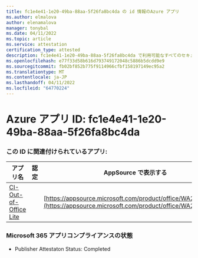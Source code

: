 ```yaml
---
title: fc1e4e41-1e20-49ba-88aa-5f26fa8bc4da の id 情報のAzure アプリ
ms.author: elmalova
author: elenamalova
manager: tonybal
ms.date: 04/11/2022
ms.topic: article
ms.service: attestation
certification_type: attested
description: fc1e4e41-1e20-49ba-88aa-5f26fa8bc4da で利用可能なすべてのセキュリティとコンプライアンス情報。
ms.openlocfilehash: e77f33d58b616d793749172048c5886b5dcdd9e9
ms.sourcegitcommit: fb02bf852b775f9114966cfbf158197149ec95a2
ms.translationtype: MT
ms.contentlocale: ja-JP
ms.lasthandoff: 04/11/2022
ms.locfileid: "64770224"
---
```

# <a name="azure-app-id-fc1e4e41-1e20-49ba-88aa-5f26fa8bc4da"></a>Azure アプリ ID: fc1e4e41-1e20-49ba-88aa-5f26fa8bc4da


### <a name="apps-associated-with-this-id"></a>この ID に関連付けられているアプリ:
| **アプリ名** | **認定** | **AppSource で表示する** |
|--------------|---------------|-----------------------|
| [CI-Out-of-Office Lite](../forward/WA200002748.md) |  | [https://appsource.microsoft.com/product/office/WA200002748](https://appsource.microsoft.com/product/office/WA200002748) |

### <a name="microsoft-365-app-compliance-status"></a>Microsoft 365 アプリコンプライアンスの状態
- Publisher Attestaton Status: Completed
